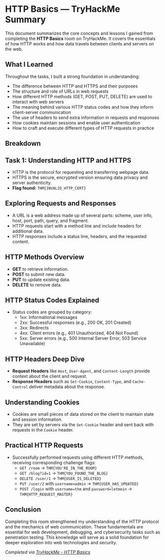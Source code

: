 # HTTP Basics — TryHackMe Summary

This document summarizes the core concepts and lessons I gained from completing the **HTTP Basics** room on TryHackMe. It covers the essentials of how HTTP works and how data travels between clients and servers on the web.



## What I Learned

Throughout the tasks, I built a strong foundation in understanding:

- The difference between HTTP and HTTPS and their purposes
- The structure and role of URLs in web requests
- How different HTTP methods (GET, POST, PUT, DELETE) are used to interact with web servers
- The meaning behind various HTTP status codes and how they inform client-server communication
- The use of headers to send extra information in requests and responses
- How cookies maintain sessions and enable user authentication
- How to craft and execute different types of HTTP requests in practice



## Breakdown

## Task 1: Understanding HTTP and HTTPS
- HTTP is the protocol for requesting and transferring webpage data.
- HTTPS is the secure, encrypted version ensuring data privacy and server authenticity.
- **Flag found:** `THM{INVALID_HTTP_CERT}`


## Exploring Requests and Responses
- A URL is a web address made up of several parts: scheme, user info, host, port, path, query, and fragment.
- HTTP requests start with a method line and include headers for additional data.
- HTTP responses include a status line, headers, and the requested content.



## HTTP Methods Overview
- **GET** to retrieve information.
- **POST** to submit new data.
- **PUT** to update existing data.
- **DELETE** to remove data.



## HTTP Status Codes Explained
- Status codes are grouped by category:
  - 1xx: Informational messages
  - 2xx: Successful responses (e.g., 200 OK, 201 Created)
  - 3xx: Redirects
  - 4xx: Client errors (e.g., 401 Unauthorized, 404 Not Found)
  - 5xx: Server errors (e.g., 500 Internal Server Error, 503 Service Unavailable)



## HTTP Headers Deep Dive
- **Request Headers** like `Host`, `User-Agent`, and `Content-Length` provide context about the client and request.
- **Response Headers** such as `Set-Cookie`, `Content-Type`, and `Cache-Control` deliver metadata about the response.



## Understanding Cookies
- Cookies are small pieces of data stored on the client to maintain state and session information.
- They are set by servers via the `Set-Cookie` header and sent back with requests in the `Cookie` header.



## Practical HTTP Requests
- Successfully performed requests using different HTTP methods, receiving corresponding challenge flags:
  - `GET /room` → `THM{YOU'RE_IN_THE_ROOM}`
  - `GET /blog?id=1` → `THM{YOU_FOUND_THE_BLOG}`
  - `DELETE /user/1` → `THM{USER_IS_DELETED}`
  - `PUT /user/2` with `username=admin` → `THM{USER_HAS_UPDATED}`
  - `POST /login` with `username=thm` and `password=letmein` → `THM{HTTP_REQUEST_MASTER}`



## Conclusion

Completing this room strengthened my understanding of the HTTP protocol and the mechanics of web communication. These fundamentals are essential for web development, debugging, and cybersecurity tasks such as penetration testing. This knowledge will serve as a solid foundation for deeper exploration into web technologies and security.



*Completed via [TryHackMe - HTTP Basics](https://tryhackme.com/room/httpindetail)*

